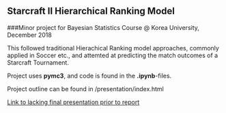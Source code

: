 ## Starcraft II Hierarchical Ranking Model
###Minor project for Bayesian Statistics Course @ Korea University, December 2018

This followed traditional Hierachical Ranking model approaches, commonly applied in Soccer etc., and attemted at predicting the match outcomes of a Starcraft Tournament. 

Project uses <b>pymc3</b>, and code is found in the <b>.ipynb</b>-files.

Project outline can be found in /presentation/index.html

[Link to lacking final presentation prior to report](https://adamingwersen.github.io/starcraft/index.html)

